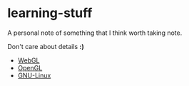 learning-stuff
==============

A personal note of something that I think worth taking note.

Don't care about details **:)**

* [WebGL](https://github.com/dragonly/learning-stuff/blob/master/WebGL.md)
* [OpenGL](https://github.com/dragonly/learning-stuff/blob/master/OpenGL.md)
* [GNU-Linux](https://github.com/dragonly/learning-stuff/blob/master/GNU-Linux.md)